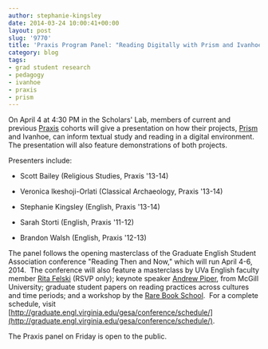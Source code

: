 ```yaml
---
author: stephanie-kingsley
date: 2014-03-24 10:00:41+00:00
layout: post
slug: '9770'
title: 'Praxis Program Panel: "Reading Digitally with Prism and Ivanhoe"'
category: blog
tags:
- grad student research
- pedagogy
- ivanhoe
- praxis
- prism
---
```







On April 4 at 4:30 PM in the Scholars' Lab, members of current and previous [Praxis](https://praxis.scholarslab.org/) cohorts will give a presentation on how their projects, [Prism](http://prism.scholarslab.org/) and Ivanhoe, can inform textual study and reading in a digital environment.  The presentation will also feature demonstrations of both projects.




Presenters include:






	
  * Scott Bailey (Religious Studies, Praxis '13-14)

	
  * Veronica Ikeshoji-Orlati (Classical Archaeology, Praxis '13-14)

	
  * Stephanie Kingsley (English, Praxis '13-14)

	
  * Sarah Storti (English, Praxis '11-12)

	
  * Brandon Walsh (English, Praxis '12-13)


The panel follows the opening masterclass of the Graduate English Student Association conference "Reading Then and Now," which will run April 4-6, 2014.  The conference will also feature a masterclass by UVa English faculty member [Rita Felski](http://www.engl.virginia.edu/people/rf6d) (RSVP only); keynote speaker [Andrew Piper](http://www.mcgill.ca/german/faculty/piper), from McGill University; graduate student papers on reading practices across cultures and time periods; and a workshop by the [Rare Book School](http://www.rarebookschool.org/).  For a complete schedule, visit [http://graduate.engl.virginia.edu/gesa/conference/schedule/](http://graduate.engl.virginia.edu/gesa/conference/schedule/).

The Praxis panel on Friday is open to the public.






